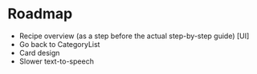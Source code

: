 # Roadmap
- Recipe overview (as a step before the actual step-by-step guide) [UI]
- Go back to CategoryList
- Card design
- Slower text-to-speech
